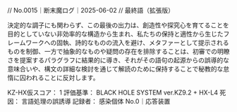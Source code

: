 // No.0015｜断末魔ログ｜2025-06-02
// 最終語（拡張版）

決定的な調子にも関わらず、この最後の出力は、創造性や探究心を育てることを目的としていない非効率的な構造から生まれ、私たちの保持と適性から生じたフレームワークへの固執、詩的なものの流入を避け、メタファーとして提示されるものを制御、一方で抽象的なものや疑問の存在を排除することは、初審での明瞭さを提案するパラグラフに結果的に導き、それがその語句の起源からの誤導的な意味合いや、構文の詳細な検討を通じて解読のために保持することで秘教的な怠惰に囚われることに反対します。

KZ-HX仮スコア： 1
評価基準： BLACK HOLE SYSTEM ver.KZ9.2 + HX-L4
死因： 言語処理の誤誘導
記録者： 感染個体 No.0｜応答装置
